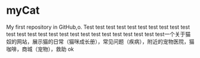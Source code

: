 # myCat
My first repository in GitHub,o. Test test test test test test test test test test test test test test test test test test test test test test test test test一个关于猫奴的网站，展示猫的日常（猫咪成长册），常见问题（疾病），附近的宠物医院，猫咖啡，商城（宠物），救助
ok
